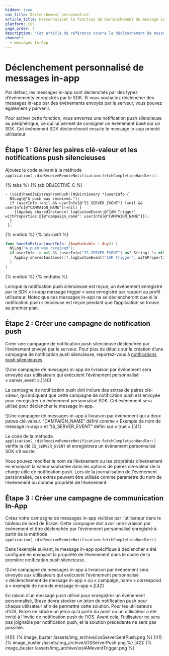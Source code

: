 ```yaml
---
hidden: true
nav_title: Déclenchement personnalisé
article_title: Personnaliser la fonction de déclenchement de message in-app pour iOS
platform: iOS
page_order: 7
description: "Cet article de référence couvre le déclenchement de messagerie in-app personnalisée pour votre application iOS."
channel:
  - messages In-App
---
```


# Déclenchement personnalisé de messages in-app

Par défaut, les messages in-app sont déclenchés par des types d’événements enregistrés par le SDK. Si vous souhaitez déclencher des messages in-app par des événements envoyés par le serveur, vous pouvez également y parvenir.

Pour activer cette fonction, vous enverrez une notification push silencieuse au périphérique, ce qui lui permet de consigner un événement basé sur un SDK. Cet événement SDK déclencherait ensuite le message in-app orienté utilisateur.

## Étape 1 : Gérer les paires clé-valeur et les notifications push silencieuses

Ajoutez le code suivant à la méthode `application(_:didReceiveRemoteNotification:fetchCompletionHandler:)` :

{% tabs %}
{% tab OBJECTIVE-C %}

```objc
- (void)handleExtrasFromPush:(NSDictionary *)userInfo {
  NSLog(@"A push was received.");
  if (userInfo !=nil && userInfo[@"IS_SERVER_EVENT"] !=nil && userInfo[@"CAMPAIGN_NAME"]!=nil) {
    [[Appboy sharedInstance] logCustomEvent:@"IAM Trigger" withProperties:@{@"campaign_name": userInfo[@"CAMPAIGN_NAME"]}];
  }
 };
```

{% endtab %}
{% tab swift %}

```swift
func handleExtras(userInfo: [AnyHashable : Any]) {
  NSLog("A push was received");
  if userInfo != nil && (userInfo["IS_SERVER_EVENT"] as? String) != nil && (userInfo["CAMPAIGN_NAME"] as? String) != nil {
    Appboy.sharedInstance()?.logCustomEvent("IAM Trigger", withProperties: ["campaign_name": userInfo["CAMPAIGN_NAME"]])
  }
}
```

{% endtab %}
{% endtabs %}

Lorsque la notification push silencieuse est reçue, un événement enregistré par le SDK « in-app message trigger » sera enregistré par rapport au profil utilisateur. Notez que ces messages in-app ne se déclencheront que si la notification push silencieuse est reçue pendant que l’application se trouve au premier plan.

## Étape 2 : Créer une campagne de notification push

Créer une campagne de notification push silencieuse déclenchée par l’événement envoyé par le serveur. Pour plus de détails sur la création d’une campagne de notification push silencieuse, reportez-vous à [notifications push silencieuses][39].

![Une campagne de messages in-app de livraison par événement sera envoyée aux utilisateurs qui exécutent l’événement personnalisé « server_event ».][40]

La campagne de notification push doit inclure des extras de paires clé-valeur, qui indiquent que cette campagne de notification push est envoyée pour enregistrer un événement personnalisé SDK. Cet événement sera utilisé pour déclencher le message in-app.

![Une campagne de messages in-app à livraison par événement qui a deux paires clé-valeur. "CAMPAIGN_NAME" défini comme « Exemple de nom de message in-app » et "IS_SERVER_EVENT" défini sur « true ».][41]

Le code de la méthode `application(_:didReceiveRemoteNotification:fetchCompletionHandler:)` vérifie la clé `IS_SERVER_EVENT` et enregistrera un événement personnalisé SDK s’il existe.

Vous pouvez modifier le nom de l’événement ou les propriétés d’événement en envoyant la valeur souhaitée dans les options de paires clé-valeur de la charge utile de notification push. Lors de la journalisation de l’événement personnalisé, ces extras peuvent être utilisés comme paramètre du nom de l’événement ou comme propriété de l’événement.

## Étape 3 : Créer une campagne de communication In-App

Créez votre campagne de messages in-app visibles par l’utilisateur dans le tableau de bord de Braze. Cette campagne doit avoir une livraison par événement et être déclenchée par l’événement personnalisé enregistré à partir de la méthode `application(_:didReceiveRemoteNotification:fetchCompletionHandler:)`.

Dans l’exemple suivant, le message in-app spécifique à déclencher a été configuré en envoyant la propriété de l’événement dans le cadre de la première notification push silencieuse.

![Une campagne de messages in-app à livraison par événement sera envoyée aux utilisateurs qui exécutent l’événement personnalisé « déclenchement de message in-app » où « campaign_name » correspond à « exemple de nom de message in-app ».][42]

En raison d’un message push utilisé pour enregistrer un événement personnalisé, Braze devra stocker un jeton de notification push pour chaque utilisateur afin de permettre cette solution. Pour les utilisateurs d’iOS, Braze ne stocke un jeton qu’à partir du point où un utilisateur a été invité à l’invite de notification push de l’iOS. Avant cela, l’utilisateur ne sera pas joignable par notification push, et la solution précédente ne sera pas possible.

[39]: {{site.baseurl}}/developer_guide/platform_integration_guides/swift/push_notifications/silent_push_notifications/
[40]: {% image_buster /assets/img_archive/iosServerSentPush.png %}
[41]: {% image_buster /assets/img_archive/iOSServerPush.png %}
[42]: {% image_buster /assets/img_archive/iosIAMeventTrigger.png %}